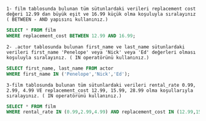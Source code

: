 `1- film tablosunda bulunan tüm sütunlardaki verileri replacement cost değeri 12.99 dan büyük eşit ve 16.99 küçük olma koşuluyla sıralayınız ( BETWEEN - AND yapısını kullanınız.) `
```SQL
SELECT * FROM film
WHERE replacement_cost BETWEEN 12.99 AND 16.99;
```
`2- .actor tablosunda bulunan first_name ve last_name sütunlardaki verileri first_name 'Penelope' veya 'Nick' veya 'Ed' değerleri olması koşuluyla sıralayınız. ( IN operatörünü kullanınız.) `
```SQL
SELECT first_name, last_name FROM actor
WHERE first_name IN ('Penelope','Nick','Ed');
```
`3-film tablosunda bulunan tüm sütunlardaki verileri rental_rate 0.99, 2.99, 4.99 VE replacement_cost 12.99, 15.99, 28.99 olma koşullarıyla sıralayınız. ( IN operatörünü kullanınız.)`
```SQL
SELECT * FROM film
WHERE rental_rate IN (0.99,2.99,4.99) AND replacement_cost IN (12.99,15.99,28.99);
```

